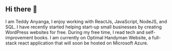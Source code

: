 ## Hi there 👋

<!--
**TeddPaul13/TeddPaul13** is a ✨ _special_ ✨ repository because its `README.md` (this file) appears on your GitHub profile.

Here are some ideas to get you started:

- 🔭 I’m currently working on ...
- 🌱 I’m currently learning ...
- 👯 I’m looking to collaborate on ...
- 🤔 I’m looking for help with ...
- 💬 Ask me about ...
- 📫 How to reach me: ...
- 😄 Pronouns: ...
- ⚡ Fun fact: ...
-->
 I am Teddy Anyanga, I enjoy working with ReactJs, JavaScript, NodeJS, and SQL. I have recently started helping start-up small businesses by creating WordPress websites for free. During my free time, I read tech and self-improvement books. I am currently on Optimal Handyman Website, a full-stack react application that will soon be hosted on Microsoft Azure. 
